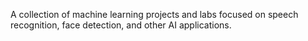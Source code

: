 A collection of machine learning projects and labs focused on speech recognition, face detection, and other AI applications.